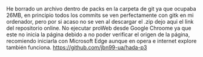 He borrado un archivo dentro de packs en la carpeta de git ya que ocupaba 26MB, en principio todos los commits se ven perfectamente con gitk en mi ordenador, pero por si acaso no se ven al descargar el .zip dejo aqui el link del repositorio online. No ejecutar proWeb desde Google Chroome ya que este no inicia la página debido a no poder verificar el origen de la página, recomiendo iniciarla con Microsoft Edge aunque en opera e internet explore también funciona.
https://github.com/jbn99-ua/hada-p3
